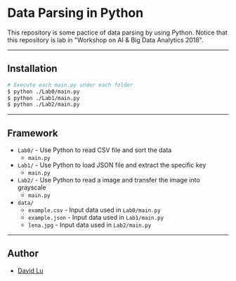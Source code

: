 # Data Parsing in Python

This repository is some pactice of data parsing by using Python. Notice that this repository is lab in "Workshop on AI & Big Data Analytics 2018".

---
## Installation 

```bash
# Execute each main.py under each folder
$ python ./Lab0/main.py
$ python ./Lab1/main.py
$ python ./Lab2/main.py
```

---
## Framework

* `Lab0/` - Use Python to read CSV file and sort the data
    * `main.py`
* `Lab1/` - Use Python to load JSON file and extract the specific key
    * `main.py`
* `Lab2/` - Use Python to read a image and transfer the image into grayscale
    * `main.py`
* `data/`
    * `example.csv` - Input data used in `Lab0/main.py`
    * `example.json` - Input data used in `Lab1/main.py`
    * `lena.jpg` - Input data used in `Lab2/main.py` 

---
## Author

* [David Lu](https://github.com/yungshenglu)

